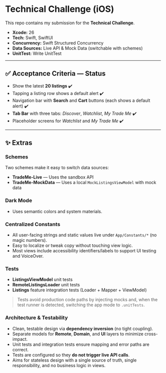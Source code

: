 # Technical Challenge (iOS)

This repo contains my submission for the **Technical Challenge**.

- **Xcode:** 26  
- **Tech:** Swift, SwiftUI
- **Concurrency:** Swift Structured Concurrency
- **Data Sources:** Live API & Mock Data (switchable with schemes)
- **UnitTest:** Write UnitTest
---

## ✅ Acceptance Criteria — Status
- Show the latest **20 listings** ✔️  
- Tapping a listing row shows a default alert ✔️  
- Navigation bar with **Search** and **Cart** buttons (each shows a default alert) ✔️  
- **Tab Bar** with three tabs: _Discover_, _Watchlist_, _My Trade Me_ ✔️  
- Placeholder screens for _Watchlist_ and _My Trade Me_ ✔️

---

## ✨ Extras

### Schemes

Two schemes make it easy to switch data sources:

- **TradeMe-Live** — Uses the sandbox API
- **TradeMe-MockData** — Uses a local `MockListingsViewModel` with mock data

### Dark Mode
- Uses semantic colors and system materials.

### Centralized Constants
- All user-facing strings and static values live under `App/Constants/*` (no magic numbers).
- Easy to localize or tweak copy without touching view logic.
- Most views include accessibility identifiers/labels to support UI testing and VoiceOver.

### Tests

- **ListingsViewModel** unit tests  
- **RemoteListingsLoader** unit tests  
- **Listings** feature integration tests (Loader + Mapper + ViewModel)

> Tests avoid production code paths by injecting mocks and, when the test runner is detected, switching the app mode to `.unitTests`.

### Architecture & Testability
- Clean, testable design via **dependency inversion** (no tight coupling).
- Separate models for **Remote**, **Domain**, and **UI** layers to minimize cross-impact.
- Unit tests and integration tests ensure mapping and error paths are correct.
- Tests are configured so they **do not trigger live API calls**.
- Aims for stateless design with a single source of truth, single responsibility, and no business logic in views.